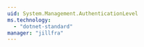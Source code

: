 ```yaml
---
uid: System.Management.AuthenticationLevel
ms.technology: 
  - "dotnet-standard"
manager: "jillfra"
---
```

